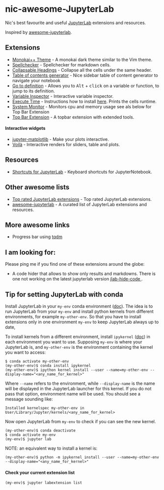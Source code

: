 # nic-awesome-JupyterLab
Nic's best favourite and useful [JupyterLab](https://github.com/jupyterlab/jupyterlab) extensions and resources. 

Inspired by [awesome-jupyterlab](https://github.com/mauhai/awesome-jupyterlab). 


## Extensions
- [Monokai++ Theme](https://www.npmjs.com/package/@hokyjack/jupyterlab-monokai-plus) - A monokai dark theme similar to the Vim theme. 
- [Spellchecker](https://github.com/ijmbarr/jupyterlab_spellchecker) - Spellchecker for markdown cells.
- [Collapsable Headings](https://github.com/aquirdTurtle/Collapsible_Headings) - Collapse all the cells under the same header.
- [Table of contents generator](https://github.com/jupyterlab/jupyterlab-toc) - Nice sidebar table of content generator to navigate your notebook
- [Go to definition](https://github.com/krassowski/jupyterlab-go-to-definition) - Allows you to <kbd>Alt</kbd> + <kbd>click</kbd> on a variable or function, to jump to its definition.
- [Variable Inspector](https://github.com/lckr/jupyterlab-variableInspector) - Interactive variable inspector.
- [Execute Time](https://github.com/deshaw/jupyterlab-execute-time) - Instructions how to install [here](https://stackoverflow.com/questions/56843745/automatic-cell-execution-timing-in-jupyter-lab). Prints the cells runtime.
- [System Monitor](https://github.com/jtpio/jupyterlab-system-monitor) - Monitors cpu and memory usage see als below for Top Bar Extension
- [Top Bar Extension](https://github.com/jtpio/jupyterlab-topbar) - A topbar extension with extended tools.

#### Interactive widgets
- [jupyter-matplotlib](https://github.com/matplotlib/jupyter-matplotlib) - Make your plots interactive.
- [Voilà](https://github.com/voila-dashboards/voila) - Interactive renders for sliders, table and plots.

## Resources
- [Shortcuts for JupyterLab](https://gist.github.com/kidpixo/f4318f8c8143adee5b40#file-jupyter_shortcuts-md) - Keyboard shortcuts for JupyterNotebook.

## Other awesome lists
- [Top rated JupyterLab extensions](https://awesomeopensource.com/projects/jupyterlab-extension) - Top rated JupyterLab extensions.
- [awesome-jupyterlab](https://github.com/mauhai/awesome-jupyterlab) - A curated list of JupyterLab extensions and resources.

## More awesome links
- Progress bar using [tqdm](https://github.com/tqdm/tqdm)

## I am looking for:
Please ping me if you find one of these extensions around the globe:
- A code hider that allows to show only results and markdowns. There is one not working on the latest jupyterlab version
[jlab-hide-code ](https://github.com/AixViPMaP/jlab-hide-code).


## Tip for setting JupyterLab with conda
Install JupyterLab in your `my-env` conda environment ([doc](https://jupyterlab.readthedocs.io/en/stable/getting_started/installation.html)). The idea is to run JupyterLab from your `my-env` and install python kernels from different environments, for example `my-other-env`. So that you have to install extensions only in one environment `my-env` to keep JupyterLab always up to date,

To install kernels from a different environment, install `ipykernel` ([doc](https://ipython.readthedocs.io/en/stable/install/kernel_install.html)) in each environment you want to use.
Supposing `my-env` is where your JupyterLab is, and `my-other-env` is the environment containing the kernel you want to access:

    $ conda activate my-other-env
    (my-other-env)$ conda install ipykernel
    (my-other-env)$ ipython kernel install --user --name=my-other-env --display-name="<any_name_for_kernel>" 

Where `--name` refers to the environment, while `--display-name` is the name will be displayed in the JupyterLab launcher for this kernel. If you do not pass that option, environment name will be used.
You should see a message sounding like: 

    Installed kernelspec my-other-env in User/Library/Jupyter/kernels/<any_name_for_kernel>

Now open JupyterLab from `my-env` to check if you can see the new kernel.

    (my-other-env)$ conda deactivate
    $ conda activate my-env
    (my-env)$ jupyter lab
    
NOTE: an equivalent way to install a kernel is:

    (my-other-env)$ python -m ipykernel install --user --name=my-other-env --display-name="<any_name_for_kernel>" 

#### Check your current extension list
    (my-env)$ jupyter labextension list







